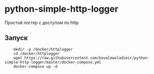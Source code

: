 # python-simple-http-logger
Простой логгер с доступом по http

## Запуск

```
    mkdir -p /docker/httplogger
    cd /docker/httplogger
    wget https://raw.githubusercontent.com/kovalewvladimir/python-simple-http-logger/master/docker-compose.yml
    docker-compose up -d
```